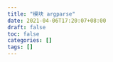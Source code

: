 ```yaml
---
title: "模块 argparse"
date: 2021-04-06T17:20:07+08:00
draft: false
toc: false
categories: []
tags: []
---
```


